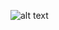 ![alt text](https://github.com/bibliotecaosmar/projeto_descobrir/tree/master/prototypes/printscreen.png?raw=true)

